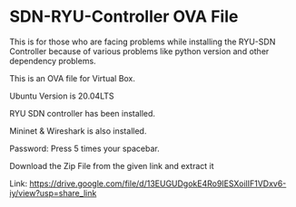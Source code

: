 # SDN-RYU-Controller OVA File
This is for those who are facing problems while installing the RYU-SDN Controller because of various problems like python version and other dependency problems.

This is an OVA file for Virtual Box.

Ubuntu Version is 20.04LTS

RYU SDN controller has been installed.

Mininet & Wireshark is also installed.

Password: Press 5 times your spacebar.

Download the Zip File from the given link and extract it

Link: https://drive.google.com/file/d/13EUGUDgokE4Ro9IESXoilIF1VDxv6-iy/view?usp=share_link
